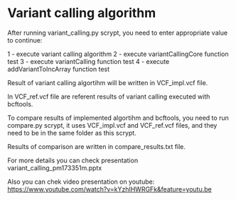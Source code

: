 # Variant calling algorithm

After running variant_calling.py scrypt, you need to enter appropriate value to continue:

1 - execute variant calling algorithm
2 - execute variantCallingCore function test
3 - execute variantCalling function test
4 - execute addVariantToIncArray function test

Result of variant calling algortihm will be written in VCF_impl.vcf file.

In VCF_ref.vcf file are referent results of variant calling executed with bcftools.

To compare results of implemented algortihm and bcftools, you need to run compare.py scrypt, 
it uses VCF_impl.vcf and VCF_ref.vcf files, and they need to be in the same folder as this scrypt.

Results of comparison are written in compare_results.txt file.

For more details you can check presentation variant_calling_pm173351m.pptx

Also you can chek video presentation on youtube:
https://www.youtube.com/watch?v=kYzhIHWRGFk&feature=youtu.be
